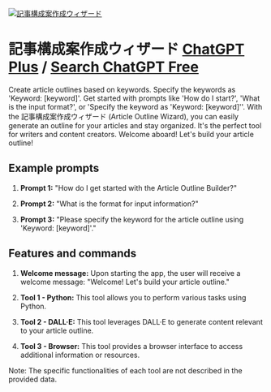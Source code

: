 
[![記事構成案作成ウィザード](https://files.oaiusercontent.com/file-Z2SYZQ3Sfm97llyn8iWhGYrV?se=2123-10-16T07%3A32%3A47Z&sp=r&sv=2021-08-06&sr=b&rscc=max-age%3D31536000%2C%20immutable&rscd=attachment%3B%20filename%3De3441377-cd2c-4653-bd4d-6d77ea6e52cc.png&sig=npioSed5m5c9ct107cUb6bzRW6PtFTiOZ3b/L56OOAw%3D)](https://chat.openai.com/g/g-tAemBXpFx-ji-shi-gou-cheng-an-zuo-cheng-uizado)

# 記事構成案作成ウィザード [ChatGPT Plus](https://chat.openai.com/g/g-tAemBXpFx-ji-shi-gou-cheng-an-zuo-cheng-uizado) / [Search ChatGPT Free](https://gptcall.net/index.html#/?search=%E8%A8%98%E4%BA%8B%E6%A7%8B%E6%88%90%E6%A1%88%E4%BD%9C%E6%88%90%E3%82%A6%E3%82%A3%E3%82%B6%E3%83%BC%E3%83%89)

Create article outlines based on keywords. Specify the keywords as 'Keyword: [keyword]'. Get started with prompts like 'How do I start?', 'What is the input format?', or 'Specify the keyword as 'Keyword: [keyword]''. With the 記事構成案作成ウィザード (Article Outline Wizard), you can easily generate an outline for your articles and stay organized. It's the perfect tool for writers and content creators. Welcome aboard! Let's build your article outline!

## Example prompts

1. **Prompt 1:** "How do I get started with the Article Outline Builder?"

2. **Prompt 2:** "What is the format for input information?"

3. **Prompt 3:** "Please specify the keyword for the article outline using 'Keyword: [keyword]'."

## Features and commands

1. **Welcome message:** Upon starting the app, the user will receive a welcome message: "Welcome! Let's build your article outline."

2. **Tool 1 - Python:** This tool allows you to perform various tasks using Python.

3. **Tool 2 - DALL·E:** This tool leverages DALL·E to generate content relevant to your article outline.

4. **Tool 3 - Browser:** This tool provides a browser interface to access additional information or resources.

Note: The specific functionalities of each tool are not described in the provided data.


